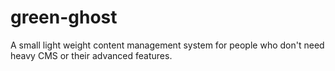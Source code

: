 # green-ghost
A small light weight content management system for people who don't need heavy CMS or their advanced features.
